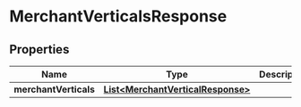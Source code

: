 

# MerchantVerticalsResponse


## Properties

| Name | Type | Description | Notes |
|------------ | ------------- | ------------- | -------------|
|**merchantVerticals** | [**List&lt;MerchantVerticalResponse&gt;**](MerchantVerticalResponse.md) |  |  |



